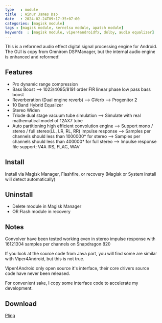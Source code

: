 ```yaml
---
type   : module
title  : Ainur James Dsp
date   : 2024-02-24T09:17:35+07:00
categories: [magisk module]
tags : [magisk module, kernelsu module, apatch module]
keywords  : [magisk module, viper4androidfx, dolby, audio equalizer]
---
```


This is a reformed audio effect digital signal processing engine for Android. The GUI is copy from Omnirom DSPManager, but the internal audio engine is enhanced and reformed!

## Features
- Pro dynamic range compression
- Bass Boost
--> 1023/4095/8191 order FIR linear phase low pass bass boost
- Reverberation (Dual engine reverb)
--> GVerb
--> Progenitor 2
- 10 Band Hybrid Equalizer
- Stereo Widen
- Triode dual stage vacuum tube simulation
--> Simulate with real mathematical model of 12AX7 tube
- Auto partitioning high efficient convolution engine
--> Support mono / stereo / full stereo(LL, LR, RL, RR) impulse response
--> Samples per channels should less than 1000000* for stereo
--> Samples per channels should less than 400000* for full stereo
--> Impulse response file support: V4A IRS, FLAC, WAV

## Install
Install via Magisk Manager, Flashfire, or recovery (Magisk or System install will detect automatically)

## Uninstall
- Delete module in Magisk Manager
- OR Flash module in recovery

## Notes
Convolver have been tested working even in stereo impulse response with 16121304 samples per channels on Snapdragon 820

If you look at the source code from Java part, you will find some are similar with Viper4Android, but this is not true.

Viper4Android only open source it's interface, their core drivers source code have never been released.

For convenient sake, I copy some interface code to accelerate my development.

## Download
[Pling](https://www.pling.com/p/2122998/)

